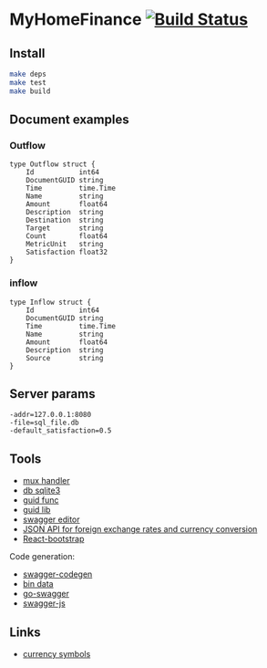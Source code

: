
MyHomeFinance [![Build Status](https://travis-ci.org/ivan1993spb/myhomefinance.svg?branch=master)](https://travis-ci.org/ivan1993spb/myhomefinance)
=============

Install
-------

```bash
make deps
make test
make build
```

Document examples
-----------------

### Outflow ###

```
type Outflow struct {
	Id           int64
	DocumentGUID string
	Time         time.Time
	Name         string
	Amount       float64
	Description  string
	Destination  string
	Target       string
	Count        float64
	MetricUnit   string
	Satisfaction float32
}
```

### inflow ###

```
type Inflow struct {
	Id           int64
	DocumentGUID string
	Time         time.Time
	Name         string
	Amount       float64
	Description  string
	Source       string
}
```

Server params
-------------

```
-addr=127.0.0.1:8080
-file=sql_file.db
-default_satisfaction=0.5
```

Tools
-----

- [mux handler](github.com/gorilla/mux)
- [db sqlite3](github.com/mattn/go-sqlite3)
- [guid func](http://play.golang.org/p/4FkNSiUDMg)
- [guid lib](github.com/satori/go.uuid)
- [swagger editor](http://swagger.io/swagger-editor/)
- [JSON API for foreign exchange rates and currency conversion](http://fixer.io/)
- [React-bootstrap](https://github.com/react-bootstrap/react-bootstrap)

Code generation:

- [swagger-codegen](https://github.com/swagger-api/swagger-codegen)
- [bin data](https://github.com/jteeuwen/go-bindata)
- [go-swagger](https://github.com/go-swagger/go-swagger)
- [swagger-js](https://github.com/swagger-api/swagger-js)

Links
-----

- [currency symbols](http://www.currencysymbols.in/)
